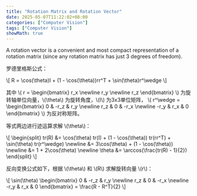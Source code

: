 ```yaml
---
title: "Rotation Matrix and Rotation Vector"
date: 2025-05-07T11:22:02+08:00
categories: ["Computer Vision"]
tags: ["Computer Vision"]
showMath: true
---
```


A rotation vector is a convenient and most compact representation of a rotation matrix (since any rotation matrix has just 3 degrees of freedom).
<!--more-->

罗德里格斯公式：

\\[
R = \cos(\theta)I + (1 - \cos(\theta))rr^T + \sin(\theta)r^\wedge
\\]

其中 \\( r = \begin{bmatrix} r_x \newline r_y \newline r_z \end{bmatrix} \\) 为旋转轴单位向量，\\(\theta\\) 为旋转角度，\\(I\\) 为3x3单位矩阵， \\( r^\wedge = \begin{bmatrix} 0 & -r_z & r_y \newline r_z & 0 & -r_x \newline -r_y & r_x & 0 \end{bmatrix} \\) 为反对称矩阵。

等式两边进行迹运算求解 \\(\theta\\)：

\\[
\begin{split}
tr(R) &= \cos(\theta) tr(I) + (1 - \cos(\theta)) tr(rr^T) + \sin(\theta) tr(r^\wedge) \newline
&= 3\cos(\theta) + (1 - \cos(\theta)) \newline
&= 1 + 2\cos(\theta) \newline
\theta &= \arccos(\frac{tr(R) - 1}{2})
\end{split}
\\]

反向变换公式如下，根据 \\(\theta\\) 和 \\(R\\) 求解旋转向量 \\(r\\)：

\\[
\sin(\theta) \begin{bmatrix} 0 & -r_z & r_y \newline r_z & 0 & -r_x \newline -r_y & r_x & 0 \end{bmatrix} = \frac{R - R^T}{2}
\\]
